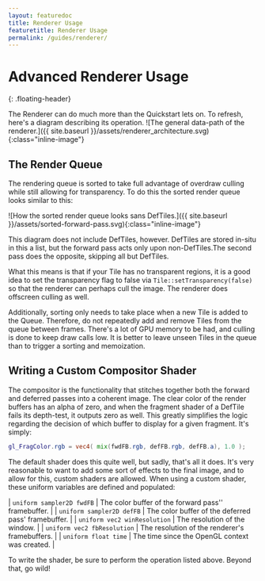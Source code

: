 ```yaml
---
layout: featuredoc
title: Renderer Usage
featuretitle: Renderer Usage
permalink: /guides/renderer/
---
```


Advanced Renderer Usage
=======================
{: .floating-header}

The Renderer can do much more than the Quickstart lets on. To refresh, here's a diagram describing its operation.
![The general data-path of the renderer.]({{ site.baseurl }}/assets/renderer_architecture.svg){:class="inline-image"}

The Render Queue
----------------
The rendering queue is sorted to take full advantage of overdraw culling while still allowing
for transparency.
To do this the sorted render queue looks similar to this:

![How the sorted render queue looks sans DefTiles.]({{ site.baseurl }}/assets/sorted-forward-pass.svg){:class="inline-image"}

This diagram does not include DefTiles, however. DefTiles are stored in-situ in this a list, but the
forward pass acts only upon non-DefTiles.The second pass does the opposite, skipping all but DefTiles.

What this means is that if your Tile has no transparent regions, it is a good idea to set the transparency
flag to false via ```Tile::setTransparency(false)``` so that the renderer can perhaps cull the image.
The renderer does offscreen culling as well.

Additionally, sorting only needs to take place when a new Tile is added to the Queue. Therefore, do not
repeatedly add and remove Tiles from the queue between frames. There's a lot of GPU memory to be had, and
culling is done to keep draw calls low. It is better to leave unseen Tiles in the queue than to trigger
a sorting and memoization.

Writing a Custom Compositor Shader
----------------------------------
The compositor is the functionality that stitches together both the forward and deferred passes into a
coherent image. The clear color of the render buffers has an alpha of zero, and when the fragment shader
of a DefTile fails its depth-test, it outputs zero as well. This greatly simplifies the logic regarding
the decision of which buffer to display for a given fragment. It's simply:

```glsl
gl_FragColor.rgb = vec4( mix(fwdFB.rgb, defFB.rgb, defFB.a), 1.0 );
```

The default shader does this quite well, but sadly, that's all it does. It's very reasonable to want
to add some sort of effects to the final image, and to allow for this, custom shaders are allowed.
When using a custom shader, these uniform variables are defined and populated:

| ```uniform sampler2D fwdFB``` | The color buffer of the forward pass'' framebuffer. |
| ```uniform sampler2D defFB``` | The color buffer of the deferred pass' framebuffer. |
| ```uniform vec2 winResolution``` | The resolution of the window. |
| ```uniform vec2 fbResolution``` | The resolution of the renderer's framebuffers. |
| ```uniform float time``` | The time since the OpenGL context was created. |

To write the shader, be sure to perform the operation listed above. Beyond that, go wild!